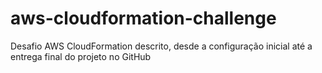 # aws-cloudformation-challenge
Desafio AWS CloudFormation descrito, desde a configuração inicial até a entrega final do projeto no GitHub
